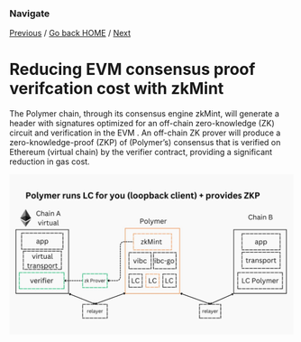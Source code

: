 ### Navigate

[Previous](./5-vibc.md) / [Go back HOME](../../docs/index.md) / [Next](./7-native-virtual-clients.md)

# Reducing EVM consensus proof verifcation cost with zkMint

The Polymer chain, through its consensus engine zkMint, will generate a header with signatures optimized for an off-chain zero-knowledge (ZK) circuit and verification in the EVM . An off-chain ZK prover will produce a zero-knowledge-proof (ZKP) of (Polymer’s) consensus that is verified on Ethereum (virtual chain) by the verifier contract, providing a significant reduction in gas cost.

![verifier contract](../../assets/images/poly-arch/22.jpg)

